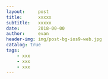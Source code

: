 ```yaml
---
layout:     post
title:      xxxxx
subtitle:   xxxxx
date:       2018-00-00
author:     evan
header-img: img/post-bg-ios9-web.jpg
catalog: true
tags:
    - xxx
    - xxx
    - xxx
---
```






